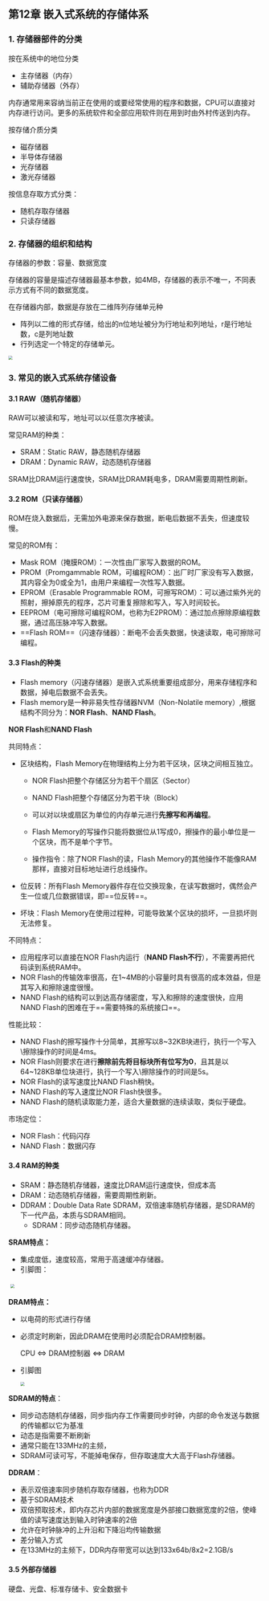 ## 第12章 嵌入式系统的存储体系

### 1. 存储器部件的分类

按在系统中的地位分类

* 主存储器（内存）
* 辅助存储器（外存）

内存通常用来容纳当前正在使用的或要经常使用的程序和数据，CPU可以直接对内存进行访问。更多的系统软件和全部应用软件则在用到时由外村传送到内存。

按存储介质分类

* 磁存储器
* 半导体存储器
* 光存储器
* 激光存储器

按信息存取方式分类：

* 随机存取存储器
* 只读存储器

### 2. 存储器的组织和结构

存储器的参数：容量、数据宽度

存储器的容量是描述存储器最基本参数，如4MB，存储器的表示不唯一，不同表示方式有不同的数据宽度。

在存储器内部，数据是存放在二维阵列存储单元种

* 阵列以二维的形式存储，给出的n位地址被分为行地址和列地址，r是行地址数，c是列地址数
* 行列选定一个特定的存储单元。

<img src="./pic/chapter12/screenshot.JPG" style="zoom:50%;" />

### 3. 常见的嵌入式系统存储设备

#### 3.1 RAW（随机存储器）

RAW可以被读和写，地址可以以任意次序被读。

常见RAM的种类：

* SRAM：Static RAW，静态随机存储器
* DRAM：Dynamic RAW，动态随机存储器

SRAM比DRAM运行速度快，SRAM比DRAM耗电多，DRAM需要周期性刷新。

#### 3.2 ROM（只读存储器）

ROM在烧入数据后，无需加外电源来保存数据，断电后数据不丢失，但速度较慢。

常见的ROM有：

* Mask ROM（掩膜ROM）：一次性由厂家写入数据的ROM。
* PROM（Promgammable ROM，可编程ROM）：出厂时厂家没有写入数据，其内容全为0或全为1，由用户来编程一次性写入数据。
* EPROM（Erasable Programmable ROM，可擦写ROM）：可以通过紫外光的照射，擦掉原先的程序，芯片可重复擦除和写入，写入时间较长。
* EEPROM（电可擦除可编程ROM，也称为E2PROM）：通过加点擦除原编程数据，通过高压脉冲写入数据。
* ==Flash ROM==（闪速存储器）：断电不会丢失数据，快速读取，电可擦除可编程。

#### 3.3 Flash的种类

* Flash memory（闪速存储器）是嵌入式系统重要组成部分，用来存储程序和数据，掉电后数据不会丢失。
* Flash memory是一种非易失性存储器NVM（Non-Nolatile memory）,根据结构不同分为：**NOR Flash**、**NAND Flash**。

**NOR Flash**和**NAND Flash**

共同特点：

* 区块结构，Flash Memory在物理结构上分为若干区块，区块之间相互独立。

  * NOR Flash把整个存储区分为若干个扇区（Sector）

  * NAND Flash把整个存储区分为若干块（Block）

  * 可以对以块或扇区为单位的内存单元进行**先擦写和再编程**。

  * Flash Memory的写操作只能将数据位从1写成0，擦操作的最小单位是一个区块，而不是单个字节。

  * 操作指令：除了NOR Flash的读，Flash Memory的其他操作不能像RAM那样，直接对目标地址进行总线操作。

* 位反转：所有Flash Memory器件存在位交换现象，在读写数据时，偶然会产生一位或几位数据错误，即==位反转==。

* 坏块：Flash Memory在使用过程种，可能导致某个区块的损坏，一旦损坏则无法修复。

不同特点：

* 应用程序可以直接在NOR Flash内运行（**NAND Flash不行**），不需要再把代码读到系统RAM中。
* NOR Flash的传输效率很高，在1~4MB的小容量时具有很高的成本效益，但是其写入和擦除速度很慢。
* NAND Flash的结构可以到达高存储密度，写入和擦除的速度很快，应用NAND Flash的困难在于==需要特殊的系统接口==。

性能比较：

* NAND Flash的擦写操作十分简单，其擦写以8~32KB块进行，执行一个写入\擦除操作的时间是4ms。
* NOR Flash则要求在进行**擦除前先将目标块所有位写为0**，且其是以64~128KB单位块进行，执行一个写入\擦除操作的时间是5s。
* NOR Flash的读写速度比NAND Flash稍快。
* NAND Flash的写入速度比NOR Flash快很多。
* NAND Flash的随机读取能力差，适合大量数据的连续读取，类似于硬盘。

市场定位：

* NOR Flash：代码闪存
* NAND Flash：数据闪存

#### 3.4 RAM的种类

* SRAM：静态随机存储器，速度比DRAM运行速度快，但成本高
* DRAM：动态随机存储器，需要周期性刷新。
* DDRAM：Double Data Rate SDRAM，双倍速率随机存储器，是SDRAM的下一代产品，本质与SDRAM相同。
  * SDRAM：同步动态随机存储器。

**SRAM特点：**

* 集成度低，速度较高，常用于高速缓冲存储器。
* 引脚图：

​		<img src="./pic/chapter12/screenshot1.JPG" style="zoom:50%;" />



**DRAM特点：**

* 以电荷的形式进行存储

* 必须定时刷新，因此DRAM在使用时必须配合DRAM控制器。

  CPU  <=> DRAM控制器  <=> DRAM

* 引脚图

  <img src="./pic/chapter12/screenshot2.JPG" style="zoom:50%;" />



**SDRAM的特点**：

* 同步动态随机存储器，同步指内存工作需要同步时钟，内部的命令发送与数据的传输都以它为基准
* 动态是指需要不断刷新
* 通常只能在133MHz的主频，
* SDRAM可读可写，不能掉电保存，但存取速度大大高于Flash存储器。

**DDRAM**：

* 表示双倍速率同步随机存取存储器，也称为DDR
* 基于SDRAM技术
* 双倍预取技术，即内存芯片内部的数据宽度是外部接口数据宽度的2倍，使峰值的读写速度达到输入时钟速率的2倍
* 允许在时钟脉冲的上升沿和下降沿均传输数据
* 差分输入方式
* 在133MHz的主频下，DDR内存带宽可以达到133x64b/8x2=2.1GB/s

#### 3.5 外部存储器

硬盘、光盘、标准存储卡、安全数据卡



